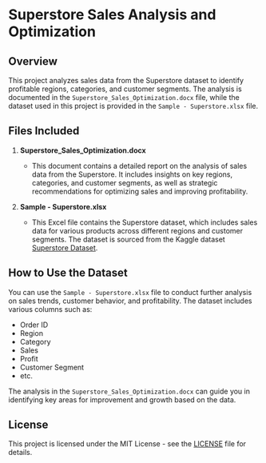 # Superstore Sales Analysis and Optimization

## Overview
This project analyzes sales data from the Superstore dataset to identify profitable regions, categories, and customer segments. The analysis is documented in the `Superstore_Sales_Optimization.docx` file, while the dataset used in this project is provided in the `Sample - Superstore.xlsx` file.

## Files Included

1. **Superstore_Sales_Optimization.docx**
   - This document contains a detailed report on the analysis of sales data from the Superstore. It includes insights on key regions, categories, and customer segments, as well as strategic recommendations for optimizing sales and improving profitability.

2. **Sample - Superstore.xlsx**
   - This Excel file contains the Superstore dataset, which includes sales data for various products across different regions and customer segments. The dataset is sourced from the Kaggle dataset [Superstore Dataset](https://www.kaggle.com/datasets/vivek468/superstore-dataset-final?resource=download).

## How to Use the Dataset
You can use the `Sample - Superstore.xlsx` file to conduct further analysis on sales trends, customer behavior, and profitability. The dataset includes various columns such as:
- Order ID
- Region
- Category
- Sales
- Profit
- Customer Segment
- etc.

The analysis in the `Superstore_Sales_Optimization.docx` can guide you in identifying key areas for improvement and growth based on the data.

## License
This project is licensed under the MIT License - see the [LICENSE](LICENSE) file for details.

